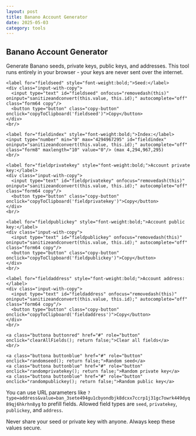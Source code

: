 ```yaml
---
layout: post
title: Banano Account Generator
date: 2025-05-03
category: tools
---
```


<div class="tool-container">
  <h2>Banano Account Generator</h2>
  <p>Generate Banano seeds, private keys, public keys, and addresses. This tool runs entirely in your browser - your keys are never sent over the internet.</p>

  <form id="keyconverter">
    <div id="errorboxred"></div>
    
    <label for="fieldseed" style="font-weight:bold;">Seed:</label>
    <div class="input-with-copy">
      <input type="text" id="fieldseed" onfocus="removedash(this)" oninput="sanitizeandconvert(this.value, this.id);" autocomplete="off" class="form64 copy"/>
      <button type="button" class="copy-button" onclick="copyToClipboard('fieldseed')">Copy</button>
    </div>
    <br/>
    
    <label for="fieldindex" style="font-weight:bold;">Index:</label>
    <input type="number" min="0" max="4294967295" id="fieldindex" oninput="sanitizeandconvert(this.value, this.id);" autocomplete="off" class="form8" maxlength="10" value="0"/> (max 4,294,967,295)
    <br/>
    
    <label for="fieldprivatekey" style="font-weight:bold;">Account private key:</label>
    <div class="input-with-copy">
      <input type="text" id="fieldprivatekey" onfocus="removedash(this)" oninput="sanitizeandconvert(this.value, this.id);" autocomplete="off" class="form64 copy"/>
      <button type="button" class="copy-button" onclick="copyToClipboard('fieldprivatekey')">Copy</button>
    </div>
    <br/>
    
    <label for="fieldpublickey" style="font-weight:bold;">Account public key:</label>
    <div class="input-with-copy">
      <input type="text" id="fieldpublickey" onfocus="removedash(this)" oninput="sanitizeandconvert(this.value, this.id);" autocomplete="off" class="form64 copy"/>
      <button type="button" class="copy-button" onclick="copyToClipboard('fieldpublickey')">Copy</button>
    </div>
    <br/>
    
    <label for="fieldaddress" style="font-weight:bold;">Account address:</label>
    <div class="input-with-copy">
      <input type="text" id="fieldaddress" onfocus="removedash(this)" oninput="sanitizeandconvert(this.value, this.id);" autocomplete="off" class="form64 copy"/>
      <button type="button" class="copy-button" onclick="copyToClipboard('fieldaddress')">Copy</button>
    </div>
    <br/>
    
    <a class="buttona buttonred" href="#" role="button" onclick="clearAllFields(); return false;">Clear all fields</a>
    <br/>
    
    <a class="buttona buttonblue" href="#" role="button" onclick="randomseed(); return false;">Random seed</a>
    <a class="buttona buttonblue" href="#" role="button" onclick="randomprivatekey(); return false;">Random private key</a>
    <a class="buttona buttonblue" href="#" role="button" onclick="randompublickey(); return false;">Random public key</a>
  </form>

  <p>You can use URL parameters like <code>?type=address&value=ban_3sete494gu1cbyondbjk8dcxx7ccrp1j31gc7owrk449dyq89qj6hkrhn8yg</code> to prefill fields. Allowed field types are <code>seed</code>, <code>privatekey</code>, <code>publickey</code>, and <code>address</code>.</p>
  
  <p class="warning">Never share your seed or private key with anyone. Always keep these values secure.</p>
</div>

<!-- Required JavaScript libraries -->
<script src="https://cdn.jsdelivr.net/npm/blake2b@2.1.4/index.min.js"></script>
<script src="https://cdn.jsdelivr.net/npm/tweetnacl@1.0.3/nacl-fast.min.js" integrity="sha256-PsU1wASu6yJXhdjpP7M7+Z9S45m9ffwBlptWKbrqUTE=" crossorigin="anonymous"></script>
<script src="https://cdn.jsdelivr.net/npm/nano-base32@1.0.1/index.min.js"></script>

<!-- Wallet functions -->
<script type="text/javascript">
// Functions from wallet-functions.js
stringFromHex = function(hex) {
  var hex = hex.toString(); // force conversion
  var str = '';
  for (var i = 0; i < hex.length; i += 2)
    str += String.fromCharCode(parseInt(hex.substr(i, 2), 16));
  return str;
}

stringToHex = function (str) {
  var hex = '';
  for (var i = 0; i < str.length; i++) {
    hex += '' + str.charCodeAt(i).toString(16);
  }
  return hex;
}

accountFromHexKey = function (hex) {
  var key_bytes = hex_uint8(hex)
  var checksum_bytes = blake2b(key_bytes, null, 5).reverse();
  var checksum = encode(checksum_bytes);
  var c_account = encode(key_bytes);
  return 'xrb_' + c_account + checksum;
};

parseXRBAccount = function(str) {
  var i = str.indexOf('xrb_');
  if (i != -1) {
    var acc = str.slice(i, i + 64);
    try {
      keyFromAccount(acc);
      return acc;
    } catch (e) {
      return false;
    }
  }
  return false;
}

dec2hex = function (str, bytes = null) {
  var dec = str.toString().split(''), sum = [], hex = [], i, s
  while (dec.length) {
    s = 1 * dec.shift()
    for (i = 0; s || i < sum.length; i++) {
      s += (sum[i] || 0) * 10
      sum[i] = s % 16
      s = (s - sum[i]) / 16
    }
  }
  while (sum.length) {
    hex.push(sum.pop().toString(16));
  }

  hex = hex.join('');

  if (hex.length % 2 != 0)
    hex = "0" + hex;

  if (bytes > hex.length / 2) {
    var diff = bytes - hex.length / 2;
    for (var i = 0; i < diff; i++)
      hex = "00" + hex;
  }

  return hex;
}

hex2dec = function(s) {
  function add(x, y) {
    var c = 0, r = [];
    var x = x.split('').map(Number);
    var y = y.split('').map(Number);
    while (x.length || y.length) {
      var s = (x.pop() || 0) + (y.pop() || 0) + c;
      r.unshift(s < 10 ? s : s - 10);
      c = s < 10 ? 0 : 1;
    }
    if (c) r.unshift(c);
    return r.join('');
  }

  var dec = '0';
  s.split('').forEach(function (chr) {
    var n = parseInt(chr, 16);
    for (var t = 8; t; t >>= 1) {
      dec = add(dec, dec);
      if (n & t) dec = add(dec, '1');
    }
  });
  return dec;
}

hex_uint8 = function (hex) {
  var length = (hex.length / 2) | 0;
  var uint8 = new Uint8Array(length);
  for (let i = 0; i < length; i++) uint8[i] = parseInt(hex.substr(i * 2, 2), 16);
  return uint8;
}

uint8_hex = function (uint8) {
  var hex = "";
  let aux;
  for (let i = 0; i < uint8.length; i++) {
    aux = uint8[i].toString(16).toUpperCase();
    if (aux.length == 1)
      aux = '0' + aux;
    hex += aux;
    aux = '';
  }
  return (hex);
}

uint4_hex = function (uint4) {
  var hex = "";
  for (let i = 0; i < uint4.length; i++) hex += uint4[i].toString(16).toUpperCase();
  return (hex);
}

function equal_arrays(array1, array2) {
  for (let i = 0; i < array1.length; i++) {
    if (array1[i] != array2[i])  return false;
  }
  return true;
}

keyFromAccount = function(account) {
  if (
  ((account.startsWith('nano_1') || account.startsWith('nano_3')) && (account.length == 65))   ||
  ((account.startsWith('ban_1') || account.startsWith('ban_3')) && (account.length == 64))   ||
  ((account.startsWith('xrb_1') || account.startsWith('xrb_3')) && (account.length == 64))
  ) {
    var account_crop = account.slice(-60);
    var isValid = /^[13456789abcdefghijkmnopqrstuwxyz]+$/.test(account_crop);
    if (isValid) {
      var key_bytes = decode(account_crop.substring(0, 52));
      var hash_bytes = decode(account_crop.substring(52, 60));
      var blake_hash = blake2b(key_bytes, null, 5).reverse();
      if (equal_arrays(hash_bytes, blake_hash)) {
        var key = uint8_hex(key_bytes).toUpperCase();
        return key;
      }
      else
        throw "Checksum incorrect. Typo?";
    }
    else
      throw "Illegal characters found.";
  }
  throw "Invalid account.";
}
</script>

<script type="text/javascript">
// Copy to clipboard functionality
function copyToClipboard(elementId) {
  var copyText = document.getElementById(elementId);
  copyText.select();
  document.execCommand("copy");
}

function clearAllFields() {
  document.getElementById('fieldseed').value = '';
  document.getElementById('fieldindex').value = '0';
  document.getElementById('fieldprivatekey').value = '';
  document.getElementById('fieldpublickey').value = '';
  document.getElementById('fieldaddress').value = '';
  
  // Remove any error borders
  document.getElementById('fieldseed').classList.remove("inputerrorborder");
  document.getElementById('fieldprivatekey').classList.remove("inputerrorborder");
  document.getElementById('fieldpublickey').classList.remove("inputerrorborder");
  document.getElementById('fieldaddress').classList.remove("inputerrorborder");
}

function hexToBytes(hex) {
  // Convert a hex string to Uint8Array
  for (var bytes = [], c = 0; c < hex.length; c += 2)
    bytes.push(parseInt(hex.substr(c, 2), 16));
  return bytes;
}

// Generates a new random seed and proceed to convert 
function randomseed() {
  var seed = nacl.randomBytes(32);
  var seedhex = uint8_hex(seed);
  document.getElementById("fieldseed").value = seedhex;
  sanitizeandconvert(seedhex, 'fieldseed');
}

// Generates a new random private key and proceed to convert 
function randomprivatekey() {
  var privatekey = nacl.randomBytes(32);
  var privatekeyhex = uint8_hex(privatekey);
  document.getElementById("fieldprivatekey").value = privatekeyhex;
  sanitizeandconvert(privatekeyhex, 'fieldprivatekey');
}

// Generates a new random public key and proceed to convert 
function randompublickey() {
  var publickey = nacl.randomBytes(32);
  var publickeyhex = uint8_hex(publickey);
  document.getElementById("fieldpublickey").value = publickeyhex;
  sanitizeandconvert(publickeyhex, 'fieldpublickey');
}

// This is where the conversion magic happens
function convert(string, field) {
  if (field == 'fieldseed' || field == 'fieldindex') {  
    if(document.getElementById("fieldseed").value.length == 64) { // will be skipped if only a index number has been entered
      var seed = document.getElementById("fieldseed").value; //will take each 2 HEX chars each and make it a byte from 0-255.  
      seed = hex_uint8(seed); //will take each 2 HEX chars each and make it a byte from 0-255.  
      var index = document.getElementById("fieldindex").value;
      var indexbytes = hex_uint8(dec2hex(index, 4));  
      var context = blake2bInit(32);
      blake2bUpdate(context, seed);
      blake2bUpdate(context, indexbytes);
      var resultingprivkey = blake2bFinal(context);
      document.getElementById("fieldprivatekey").value = uint8_hex(resultingprivkey);
      field = 'fieldprivatekey';
    }
  } // end seed input conversion 
  
  if (field == 'fieldprivatekey') {
    var privatekey = document.getElementById("fieldprivatekey").value;
    var privatekeyuint8 = hex_uint8(privatekey);
    var publickeyhex = uint8_hex(nacl.sign.keyPair.fromSecretKey(privatekeyuint8).publicKey);
    document.getElementById("fieldpublickey").value = publickeyhex;
    
    // Generate address from public key (use ban_ prefix instead of xrb_)
    var account = accountFromHexKey(publickeyhex);
    // Replace xrb_ with ban_
    account = account.replace('xrb_', 'ban_');
    document.getElementById("fieldaddress").value = account;
  }
  
  if (field == 'fieldpublickey') {
    document.getElementById("fieldprivatekey").value = '-';
    var publickeyhex = document.getElementById("fieldpublickey").value;
    try {
      var account = accountFromHexKey(publickeyhex);
      // Replace xrb_ with ban_
      account = account.replace('xrb_', 'ban_');
      document.getElementById("fieldaddress").value = account;
    } catch (err) {
      alert('Input error in public key field: ' + err);
    } 
  }
  
  if (field == 'fieldaddress') {
    document.getElementById("fieldprivatekey").value = '-';
    var address = document.getElementById("fieldaddress").value;
    try {
      // Convert ban_ to xrb_ temporarily if needed for keyFromAccount function
      if (address.startsWith('ban_')) {
        var temp_address = 'xrb_' + address.substring(4);
        document.getElementById("fieldpublickey").value = keyFromAccount(temp_address);
      } else {
        document.getElementById("fieldpublickey").value = keyFromAccount(address);
      }
    } catch (err) {
      alert('Input error in address field: ' + err);
    }
  }
}

// Automatic remove of dash on focus
function removedash(fieldobject) {
  if(fieldobject.value == '-') {fieldobject.value='';}
}

// This function is optional and does input sanitation and change visuals for errors
function sanitizeandconvert(string, field) {
  if (field == 'fieldseed' || field == 'fieldprivatekey' || field == 'fieldpublickey') {
    document.getElementById(field).value = document.getElementById(field).value.replace(/[^0-9A-F\.]/gi, '').toUpperCase().substr(0,64);
  }
  
  if (field == 'fieldseed' && !(parseInt(document.getElementById("fieldindex").value, 10) >= 0)) {
    document.getElementById("fieldindex").value = 0;
  }
  
  if (field == 'fieldindex') {
    index = document.getElementById("fieldindex").value.replace(/[^0-9\.]/g, ''); // delete all non-digits and then leading zeros with parseint
    if (parseInt(index, 10) > 4294967295) {
      document.getElementById("fieldindex").value = 4294967295;
    } else if (parseInt(index, 10) == index) {
      document.getElementById("fieldindex").value = parseInt(index, 10); // parseint only if no chars entered to not wipe the whole field
    } else {
      document.getElementById("fieldindex").value = index;
    }
    if (document.getElementById("fieldseed").value.length != 64) {
      document.getElementById("fieldprivatekey").value = '-';
      document.getElementById("fieldpublickey").value = '-';
      document.getElementById("fieldaddress").value = '-';
    }
  }
  
  if (field != 'fieldseed' && field != 'fieldindex') {
    document.getElementById("fieldseed").value = '-';
    document.getElementById("fieldindex").value = '-';
  }
  
  // Don't do anything if the field was cleared
  if (document.getElementById(field).value == '') {
    return;
  }
  
  if (document.getElementById("fieldseed").value.length == 64 || document.getElementById("fieldseed").value == '-') {
    document.getElementById('fieldseed').classList.remove("inputerrorborder");
    document.getElementById('fieldprivatekey').classList.remove("inputerrorborder");
    document.getElementById('fieldpublickey').classList.remove("inputerrorborder");
  }
  
  if (field == 'fieldseed' && document.getElementById('fieldseed').value.length != 64) {
    document.getElementById('fieldseed').classList.add("inputerrorborder");
    document.getElementById("fieldprivatekey").value = '-';
    document.getElementById("fieldpublickey").value = '-';
    document.getElementById("fieldaddress").value = '-';
  } else if (field == 'fieldseed' && document.getElementById('fieldseed').value.length == 64) {
    document.getElementById('fieldseed').classList.remove("inputerrorborder");
  }
  
  if (field == 'fieldindex' && document.getElementById('fieldseed').value.length != 64) {
    document.getElementById('fieldseed').classList.add("inputerrorborder");
    document.getElementById("fieldprivatekey").value = '-';
    document.getElementById("fieldpublickey").value = '-';
    document.getElementById("fieldaddress").value = '-';
    return;
  } else if (field == 'fieldindex' && document.getElementById('fieldseed').value.length == 64) {
    document.getElementById('fieldseed').classList.remove("inputerrorborder");
  }
  
  if (field == 'fieldprivatekey' && document.getElementById('fieldprivatekey').value.length != 64) {
    document.getElementById('fieldprivatekey').classList.add("inputerrorborder");
    document.getElementById("fieldpublickey").value = '-';
    document.getElementById("fieldaddress").value = '-';
  } else {
    document.getElementById('fieldprivatekey').classList.remove("inputerrorborder");
  }
  
  if (field == 'fieldpublickey' && document.getElementById('fieldpublickey').value.length != 64) {
    document.getElementById('fieldpublickey').classList.add("inputerrorborder");
    document.getElementById("fieldprivatekey").value = '-';
    document.getElementById("fieldaddress").value = '-';
  } else {
    document.getElementById('fieldpublickey').classList.remove("inputerrorborder");
  }
  
  if (field == 'fieldaddress') {
    document.getElementById('fieldaddress').value = document.getElementById('fieldaddress').value.toLowerCase();
    var rawaccount = document.getElementById('fieldaddress').value;
    if (  
      ((rawaccount.startsWith('nano_1') || rawaccount.startsWith('nano_3')) && (rawaccount.length == 65)) ||
      ((rawaccount.startsWith('ban_1') || rawaccount.startsWith('ban_3')) && (rawaccount.length == 64)) ||
      ((rawaccount.startsWith('xrb_1') || rawaccount.startsWith('xrb_3')) && (rawaccount.length == 64))
    ) { 
      document.getElementById('fieldaddress').classList.remove("inputerrorborder");
    } else {
      document.getElementById('fieldaddress').classList.add("inputerrorborder");
      document.getElementById("fieldseed").value = '-';
      document.getElementById("fieldprivatekey").value = '-';
      document.getElementById("fieldpublickey").value = '-';
      return;
    }
  }
  
  if (field != 'fieldindex' && field != 'fieldaddress' && document.getElementById(field).value.length != 64) {
    return;
  }
  
  document.getElementById(field).classList.remove("inputerrorborder");
  convert(document.getElementById(field).value, field);
}

// Process URL parameters on page load
window.onload = function() {
  var urlParams = new URLSearchParams(window.location.search);
  var type = urlParams.get('type');
  var value = urlParams.get('value');
  
  if (type && value) {
    switch(type) {
      case 'seed':
        document.getElementById('fieldseed').value = value;
        sanitizeandconvert(value, 'fieldseed');
        break;
      case 'privatekey':
        document.getElementById('fieldprivatekey').value = value;
        sanitizeandconvert(value, 'fieldprivatekey');
        break;
      case 'publickey':
        document.getElementById('fieldpublickey').value = value;
        sanitizeandconvert(value, 'fieldpublickey');
        break;
      case 'address':
        document.getElementById('fieldaddress').value = value;
        sanitizeandconvert(value, 'fieldaddress');
        break;
    }
  }
};
</script>